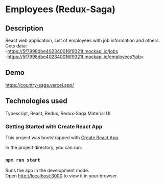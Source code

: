 # Employees (Redux-Saga)

## Description
React web application, List of employees with job information and others.<br>
Gets data:<br>
-https://5f7998dbe402340016f9321f.mockapi.io/jobs <br>
-https://5f7998dbe402340016f9321f.mockapi.io/employees?job=


## Demo
https://country-saga.vercel.app/

## Technologies used
Typescript, React, Redux, Redux-Saga Material UI

### Getting Started with Create React App
This project was bootstrapped with [Create React App](https://github.com/facebook/create-react-app).

In the project directory, you can run:
### `npm run start`
Runs the app in the development mode.\
Open [http://localhost:3000](http://localhost:3000) to view it in your browser.
